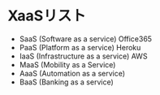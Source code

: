 # XaaSリスト

- SaaS (Software as a service) Office365
- PaaS (Platform as a service) Heroku
- IaaS (Infrastructure as a service) AWS
- MaaS (Mobility as a Service)
- AaaS (Automation as a service)
- BaaS (Banking as a service)
